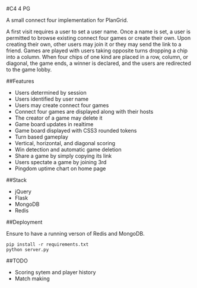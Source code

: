 #C4 4 PG

A small connect four implementation for PlanGrid.

A first visit requires a user to set a user name. Once a name is set, a user is permitted to browse existing connect four games or create their own. Upon creating their own, other users may join it or they may send the link to a friend. Games are played with users taking opposite turns dropping a chip into a column. When four chips of one kind are placed in a row, column, or diagonal, the game ends, a winner is declared, and the users are redirected to the game lobby.

##Features

- Users determined by session
- Users identified by user name
- Users may create connect four games
- Connect four games are displayed along with their hosts
- The creator of a game may delete it
- Game board updates in realtime
- Game board displayed with CSS3 rounded tokens
- Turn based gameplay
- Vertical, horizontal, and diagonal scoring
- Win detection and automatic game deletion
- Share a game by simply copying its link
- Users spectate a game by joining 3rd
- Pingdom uptime chart on home page

##Stack
- jQuery
- Flask
- MongoDB
- Redis

##Deployment

Ensure to have a running verson of Redis and MongoDB.

```shell
pip install -r requirements.txt
python server.py
```

##TODO
- Scoring sytem and player history
- Match making